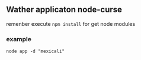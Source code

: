## Wather applicaton node-curse

remenber execute ```npm install``` for get node modules

### example

```
node app -d "mexicali"
```
